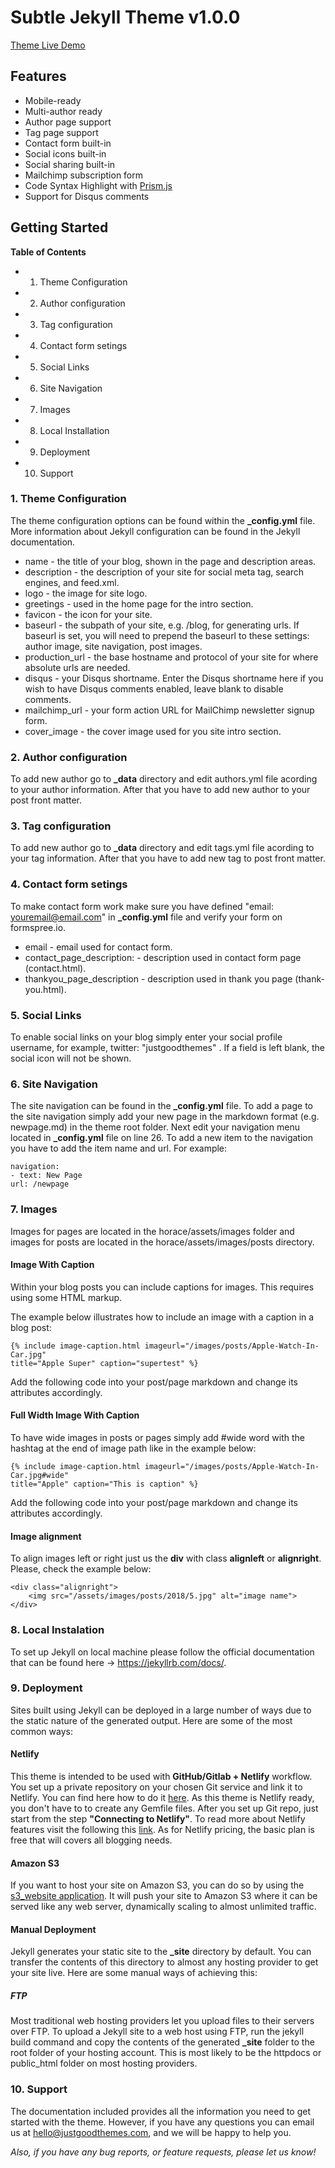 # Subtle Jekyll Theme v1.0.0

[Theme Live Demo](https://subtle.netlify.com/)

## Features

* Mobile-ready
* Multi-author ready
* Author page support
* Tag page support
* Contact form built-in 
* Social icons built-in
* Social sharing built-in
* Mailchimp subscription form
* Code Syntax Highlight with [Prism.js](https://prismjs.com/)
* Support for Disqus comments

## Getting Started

**Table of Contents**

* 1. Theme Configuration
* 2. Author configuration
* 3. Tag configuration
* 4. Contact form setings
* 5. Social Links
* 6. Site Navigation
* 7. Images
* 8. Local Installation
* 9. Deployment
* 10. Support

### 1. Theme Configuration

The theme configuration options can be found within the **_config.yml** file. More information about Jekyll configuration can be found in the Jekyll documentation.


* name - the title of your blog, shown in the page and description areas.
* description - the description of your site for social meta tag, search engines, and feed.xml.
* logo - the image for site logo.
* greetings - used in the home page for the intro section.
* favicon - the icon for your site.
* baseurl - the subpath of your site, e.g. /blog, for generating urls. If baseurl is set, you will need to prepend the baseurl to these settings: author image, site navigation, post images.
* production_url - the base hostname and protocol of your site for where absolute urls are needed.
* disqus - your Disqus shortname. Enter the Disqus shortname here if you wish to have Disqus comments enabled, leave blank to disable comments.
* mailchimp_url - your form action URL for MailChimp newsletter signup form.
* cover_image - the cover image used for you site intro section.

### 2. Author configuration

To add new author go to **_data** directory and edit authors.yml file acording to your author information. After that you have to add new author to your post front matter.

### 3. Tag configuration

To add new author go to **_data** directory and edit tags.yml file acording to your tag information. After that you have to add new tag to post front matter.

### 4. Contact form setings
To make contact form work make sure you have defined "email: youremail@email.com" in **_config.yml** file and verify your form on formspree.io.

* email - email used for contact form.
* contact_page_description: - description used in contact form page (contact.html).
* thankyou_page_description - description used in thank you page (thank-you.html).

### 5. Social Links

To enable social links on your blog simply enter your social profile username, for example, twitter: "justgoodthemes" . If a field is left blank, the social icon will not be shown.

### 6. Site Navigation

The site navigation can be found in the **_config.yml** file. To add a page to the site navigation simply add your new page in the markdown format (e.g. newpage.md) in the theme root folder. Next edit your navigation menu located in **_config.yml** file on line 26. To add a new item to the navigation you have to add the item name and url. For example:

~~~~
navigation:
- text: New Page
url: /newpage
~~~~

### 7. Images

Images for pages are located in the horace/assets/images folder and images for posts are located in the horace/assets/images/posts directory.

#### Image With Caption

Within your blog posts you can include captions for images. This requires using some HTML markup.

The example below illustrates how to include an image with a caption in a blog post:

~~~~
{% include image-caption.html imageurl="/images/posts/Apple-Watch-In-Car.jpg" 
title="Apple Super" caption="supertest" %}
~~~~

Add the following code into your post/page markdown and change its attributes accordingly.

#### Full Width Image With Caption

To have wide images in posts or pages simply add #wide word with the hashtag at the end of image path like in the example below:

~~~~
{% include image-caption.html imageurl="/images/posts/Apple-Watch-In-Car.jpg#wide" 
title="Apple" caption="This is caption" %}
~~~~

Add the following code into your post/page markdown and change its attributes accordingly.

#### Image alignment

To align images left or right just us the **div** with class **alignleft** or **alignright**. Please, check the example below:

~~~~
<div class="alignright">
    <img src="/assets/images/posts/2018/5.jpg" alt="image name">
</div>
~~~~

### 8. Local Instalation

To set up Jekyll on local machine please follow the official documentation that can be found here -> https://jekyllrb.com/docs/.

### 9. Deployment

Sites built using Jekyll can be deployed in a large number of ways due to the static nature of the generated output. Here are some of the most common ways:

#### Netlify

This theme is intended to be used with **GitHub/Gitlab + Netlify** workflow. You set up a private repository on your chosen Git service and link it to Netlify. You can find here how to do it [here](https://www.netlify.com/blog/2015/10/28/a-step-by-step-guide-jekyll-3.0-on-netlify/). As this theme is Netlify ready, you don't have to to create any Gemfile files. After you set up Git repo, just start from the step **"Connecting to Netlify"**. To read more about Netlify features visit the following this [link](https://www.netlify.com/features/). As for Netlify pricing, the basic plan is free that will covers all blogging needs.

#### Amazon S3

If you want to host your site on Amazon S3, you can do so by using the [s3_website application](https://github.com/laurilehmijoki/s3_website). It will push your site to Amazon S3 where it can be served like any web server, dynamically scaling to almost unlimited traffic.

#### Manual Deployment

Jekyll generates your static site to the **_site** directory by default. You can transfer the contents of this directory to almost any hosting provider to get your site live. Here are some manual ways of achieving this:

##### FTP

Most traditional web hosting providers let you upload files to their servers over FTP. To upload a Jekyll site to a web host using FTP, run the jekyll build command and copy the contents of the generated **_site** folder to the root folder of your hosting account. This is most likely to be the httpdocs or public_html folder on most hosting providers.


### 10. Support

The documentation included provides all the information you need to get started with the theme. However, if you have any questions you can email us at hello@justgoodthemes.com, and we will be happy to help you.

*Also, if you have any bug reports, or feature requests, please let us know!*
